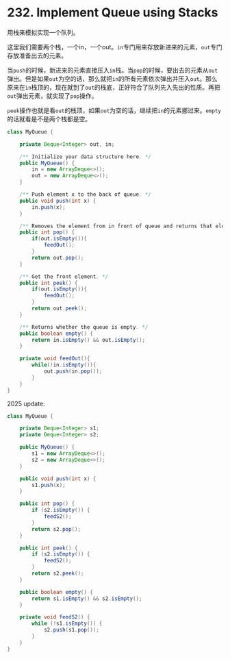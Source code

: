 # 232. Implement Queue using Stacks

用栈来模拟实现一个队列。

这里我们需要两个栈，一个in，一个out。`in`专门用来存放新进来的元素，`out`专门存放准备出去的元素。

当`push`的时候，新进来的元素直接压入`in`栈。当`pop`的时候，要出去的元素从`out`弹出。但是如果`out`为空的话，那么就把`in`的所有元素依次弹出并压入`out`。那么原来在`in`栈顶的，现在就到了`out`的栈底，正好符合了队列先入先出的性质。再把`out`弹出元素，就实现了`pop`操作。

`peek`操作也就是看`out`的栈顶，如果`out`为空的话，继续把`in`的元素挪过来。`empty`的话就看是不是两个栈都是空。

```java
class MyQueue {

    private Deque<Integer> out, in;

    /** Initialize your data structure here. */
    public MyQueue() {
        in = new ArrayDeque<>();
        out = new ArrayDeque<>();
    }

    /** Push element x to the back of queue. */
    public void push(int x) {
        in.push(x);
    }

    /** Removes the element from in front of queue and returns that element. */
    public int pop() {
        if(out.isEmpty()){
            feedOut();
        }
        return out.pop();
    }

    /** Get the front element. */
    public int peek() {
        if(out.isEmpty()){
            feedOut();
        }
        return out.peek();
    }

    /** Returns whether the queue is empty. */
    public boolean empty() {
        return in.isEmpty() && out.isEmpty();
    }

    private void feedOut(){
        while(!in.isEmpty()){
            out.push(in.pop());
        }
    }
}
```

2025 update:
```java
class MyQueue {

    private Deque<Integer> s1;
    private Deque<Integer> s2;

    public MyQueue() {
        s1 = new ArrayDeque<>();
        s2 = new ArrayDeque<>();
    }

    public void push(int x) {
        s1.push(x);
    }

    public int pop() {
        if (s2.isEmpty()) {
            feedS2();
        }
        return s2.pop();
    }

    public int peek() {
        if (s2.isEmpty()) {
            feedS2();
        }
        return s2.peek();
    }

    public boolean empty() {
        return s1.isEmpty() && s2.isEmpty();
    }

    private void feedS2() {
        while (!s1.isEmpty()) {
            s2.push(s1.pop());
        }
    }
}
```